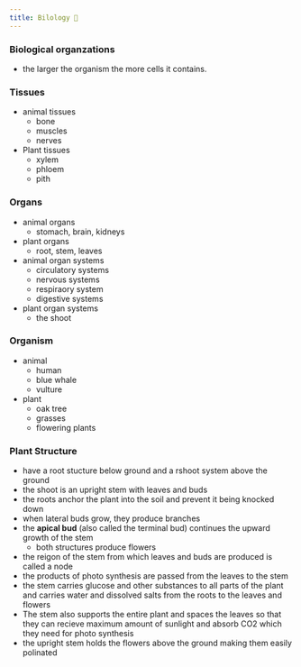 ```yaml
---
title: Bilology 🤪
---
```


### Biological organzations
- the larger the organism the more cells it contains.

### Tissues
- animal tissues
    - bone
    - muscles
    - nerves
- Plant tissues
    - xylem
    - phloem
    - pith

### Organs
- animal organs
    - stomach, brain, kidneys
- plant organs
    - root, stem, leaves
- animal organ systems
    - circulatory systems
    - nervous systems
    - respiraory system
    - digestive systems
- plant organ systems
    - the shoot
    
### Organism
- animal
    - human
    - blue whale
    - vulture
- plant
    - oak tree
    - grasses
    - flowering plants

### Plant Structure
- have a root stucture below ground and a rshoot system above the ground
- the shoot is an upright stem with leaves and buds
- the roots anchor the plant into the soil and prevent it being knocked down
- when lateral buds grow, they produce branches
- the **apical bud** (also called the terminal bud) continues the upward growth of the stem
    - both structures produce flowers
- the reigon of the stem from which leaves and buds are produced is called a node
- the products of photo synthesis are passed from the leaves to the stem
- the stem carries glucose and other substances to all parts of the plant and carries water and dissolved salts from the roots to the leaves and flowers
- The stem also supports the entire plant and spaces the leaves so that they can recieve maximum amount of sunlight and absorb CO2 which they need for photo synthesis
- the upright stem holds the flowers above the ground making them easily polinated
